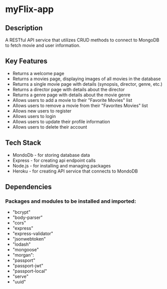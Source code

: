 # myFlix-app

## Description
A RESTful API service that utilizes CRUD methods to connect to MongoDB to fetch movie and user information.

## Key Features

- Returns a welcome page
- Returns a movies page, displaying images of all movies in the database
- Returns a single movie page with details (synopsis, director, genre, etc.)
- Returns a director page with details about the director
- Returns a genre page with details about the movie genre
- Allows users to add a movie to their "Favorite Movies" list
- Allows users to remove a movie from their "Favorites Movies" list
- Allows new users to register
- Allows users to login
- Allows users to update their profile information
- Allows users to delete their account

## Tech Stack

- MondoDb - for storing database data
- Express - for creating api endpoint calls
- Node.js - for installing and managing packages
- Heroku - for creating API service that connects to MondoDB

## Dependencies

### Packages and modules to be installed and imported:
 - "bcrypt"
 - "body-parser"
 - "cors"
 - "express"
 - "express-validator"
 - "jsonwebtoken"
 - "lodash"
 - "mongoose"
 - "morgan":
 - "passport"
 - "passport-jwt"
 - "passport-local"
 - "serve"
 - "uuid"

